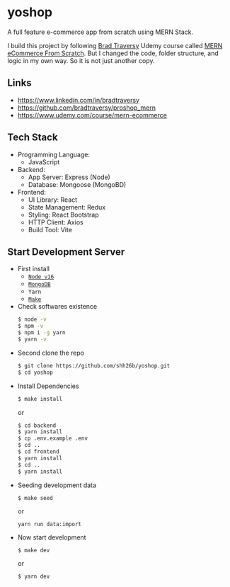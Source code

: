 # yoshop

A full feature e-commerce app from scratch using MERN Stack.

I build this project by following [Brad Traversy](https://www.linkedin.com/in/bradtraversy/) Udemy course called [MERN eCommerce From Scratch](https://www.udemy.com/course/mern-ecommerce/). But I changed the code, folder structure, and logic in my own way. So it is not just another copy.

## Links

-   https://www.linkedin.com/in/bradtraversy
-   https://github.com/bradtraversy/proshop_mern
-   https://www.udemy.com/course/mern-ecommerce

## Tech Stack

-   Programming Language:
    -   JavaScript
-   Backend:
    -   App Server: Express (Node)
    -   Database: Mongoose (MongoBD)
-   Frontend:
    -   UI Library: React
    -   State Management: Redux
    -   Styling: React Bootstrap
    -   HTTP Client: Axios
    -   Build Tool: Vite

## Start Development Server

-   First install
    -   [`Node v16`](https://nodejs.org/de/download/)
    -   [`MongoDB`](https://www.mongodb.com/try/download/community)
    -   `Yarn`
    -   [`Make`](<https://en.wikipedia.org/wiki/Make_(software)>)
-   Check softwares existence
    ```sh
    $ node -v
    $ npm -v
    $ npm i -g yarn
    $ yarn -v
    ```
-   Second clone the repo
    ```sh
    $ git clone https://github.com/shh26b/yoshop.git
    $ cd yoshop
    ```
-   Install Dependencies
    ```sh
    $ make install
    ```
    or
    ```sh
    $ cd backend
    $ yarn install
    $ cp .env.example .env
    $ cd ..
    $ cd frontend
    $ yarn install
    $ cd ..
    $ yarn install
    ```
-   Seeding development data
    ```
    $ make seed
    ```
    or
    ```
    yarn run data:import
    ```
-   Now start development
    ```sh
    $ make dev
    ```
    or
    ```sh
    $ yarn dev
    ```
